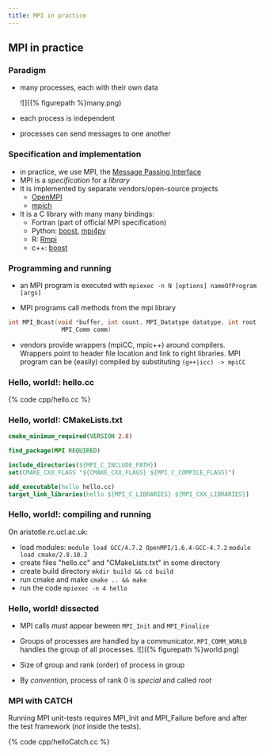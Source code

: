 ```yaml
---
title: MPI in practice
---
```


## MPI in practice

### Paradigm

* many processes, each with their own data

    ![]({% figurepath %}many.png)

* each process is independent
* processes can send messages to one another


### Specification and implementation

* in practice, we use MPI, the [Message Passing Interface](http://en.wikipedia.org/wiki/Message_Passing_Interface)
* MPI is a *specification* for a *library*
* It is implemented by separate vendors/open-source projects
     - [OpenMPI](http://www.open-mpi.org/)
     - [mpich](http://www.mpich.org/)
* It is a C library with many many bindings:
     - Fortran (part of official MPI specification)
     - Python: [boost](http://www.boost.org/doc/libs/1_55_0/doc/html/mpi/python.html), [mpi4py](http://mpi4py.scipy.org/)
     - R: [Rmpi](http://cran.r-project.org/web/packages/Rmpi/index.html)
     - c++: [boost](http://www.boost.org/doc/libs/1_57_0/doc/html/mpi.html)

### Programming and running

* an MPI program is executed with ``mpiexec -n N [options] nameOfProgram [args]``

* MPI programs call methods from the mpi library

``` cpp
int MPI_Bcast(void *buffer, int count, MPI_Datatype datatype, int root,
               MPI_Comm comm)
```


* vendors provide wrappers (mpiCC, mpic++) around compilers.
  Wrappers point to header file location and link to right libraries.
  MPI program can be (easily) compiled by substituting ``(g++|icc) -> mpiCC``

### Hello, world!: hello.cc

{% code cpp/hello.cc %}

### Hello, world!: CMakeLists.txt

``` CMake
cmake_minimum_required(VERSION 2.8)

find_package(MPI REQUIRED)

include_directories(${MPI_C_INCLUDE_PATH})
set(CMAKE_CXX_FLAGS "${CMAKE_CXX_FLAGS} ${MPI_C_COMPILE_FLAGS}")

add_executable(hello hello.cc)
target_link_libraries(hello ${MPI_C_LIBRARIES} ${MPI_CXX_LIBRARIES})
```

### Hello, world!: compiling and running

On aristotle.rc.ucl.ac.uk:

- load modules:
  ``module load GCC/4.7.2 OpenMPI/1.6.4-GCC-4.7.2``
  ``module load cmake/2.8.10.2``
- create files "hello.cc" and "CMakeLists.txt" in some directory
- create build directory ``mkdir build && cd build``
- run cmake and make ``cmake .. && make``
- run the code ``mpiexec -n 4 hello``

### Hello, world! dissected

- MPI calls *must* appear beween ``MPI_Init`` and ``MPI_Finalize``
- Groups of processes are handled by a communicator. `MPI_COMM_WORLD` handles
    the group of all processes.
    ![]({% figurepath %}world.png)

- Size of group and rank (order) of process in group
- By *convention*, process of rank 0 is *special* and called *root*

### MPI with CATCH

Running MPI unit-tests requires MPI_Init and MPI_Failure before and after the
test framework (*not* inside the tests).

{% code cpp/helloCatch.cc %}
